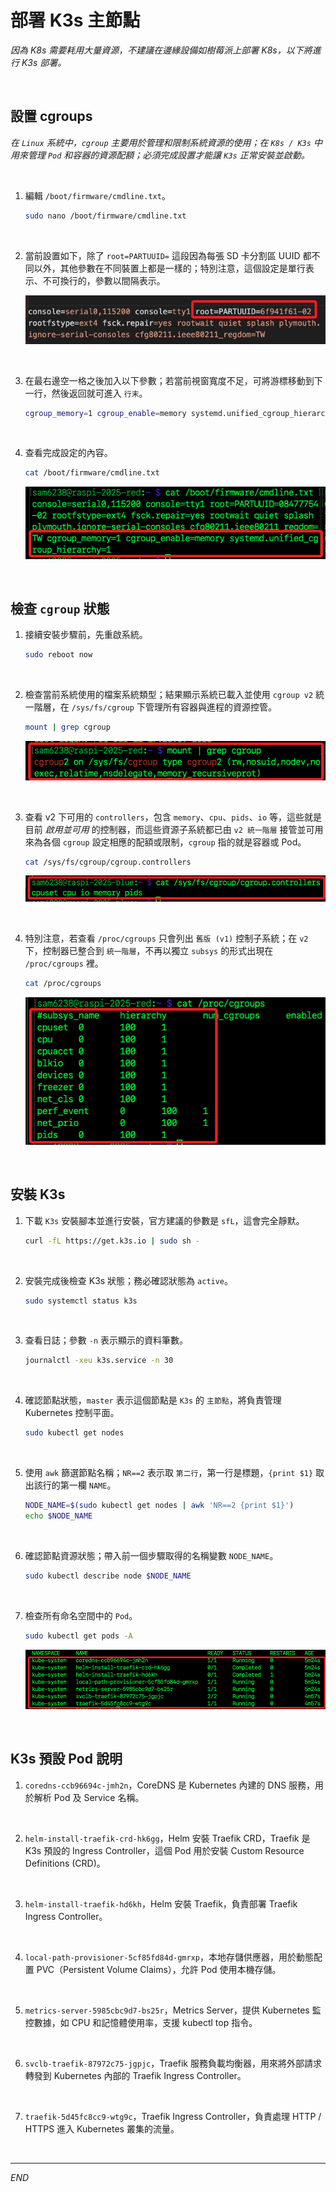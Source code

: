 # 部署 K3s 主節點

_因為 K8s 需要耗用大量資源，不建議在邊緣設備如樹莓派上部署 K8s，以下將進行 K3s 部署。_ 

<br>

## 設置 cgroups

_在 `Linux` 系統中，`cgroup` 主要用於管理和限制系統資源的使用；在 `K8s / K3s` 中用來管理 `Pod` 和容器的資源配額；必須完成設置才能讓 `K3s` 正常安裝並啟動。_

<br>

1. 編輯 `/boot/firmware/cmdline.txt`。

    ```bash
    sudo nano /boot/firmware/cmdline.txt
    ```

<br>

2. 當前設置如下，除了 `root=PARTUUID=` 這段因為每張 SD 卡分割區 UUID 都不同以外，其他參數在不同裝置上都是一樣的；特別注意，這個設定是單行表示、不可換行的，參數以間隔表示。

    ![](images/img_109.png)

<br>

3. 在最右邊空一格之後加入以下參數；若當前視窗寬度不足，可將游標移動到下一行，然後返回就可進入 `行末`。

    ```bash
    cgroup_memory=1 cgroup_enable=memory systemd.unified_cgroup_hierarchy=1
    ```

<br>

4. 查看完成設定的內容。

    ```bash
    cat /boot/firmware/cmdline.txt
    ```

    ![](images/img_110.png)

<br>

## 檢查 `cgroup` 狀態

1. 接續安裝步驟前，先重啟系統。

    ```bash
    sudo reboot now
    ```

<br>

2. 檢查當前系統使用的檔案系統類型；結果顯示系統已載入並使用 `cgroup v2` 統一階層，在 `/sys/fs/cgroup` 下管理所有容器與進程的資源控管。

    ```bash
    mount | grep cgroup
    ```

    ![](images/img_111.png)

<br>

3. 查看 v2 下可用的 `controllers`，包含 `memory`、`cpu`、`pids`、`io` 等，這些就是目前 _啟用並可用_ 的控制器，而這些資源子系統都已由 `v2 統一階層` 接管並可用來為各個 `cgroup` 設定相應的配額或限制，`cgroup` 指的就是容器或 Pod。

    ```bash
    cat /sys/fs/cgroup/cgroup.controllers
    ```

    ![](images/img_112.png)

<br>

4. 特別注意，若查看 `/proc/cgroups` 只會列出 `舊版 (v1)`  控制子系統；在 `v2` 下，控制器已整合到 `統一階層`，不再以獨立 `subsys` 的形式出現在 `/proc/cgroups` 裡。

    ```bash
    cat /proc/cgroups
    ```

    ![](images/img_113.png)

<br>

## 安裝 K3s

1. 下載 `K3s` 安裝腳本並進行安裝，官方建議的參數是 `sfL`，這會完全靜默。

    ```bash
    curl -fL https://get.k3s.io | sudo sh -
    ```

<br>

2. 安裝完成後檢查 K3s 狀態；務必確認狀態為 `active`。

    ```bash
    sudo systemctl status k3s
    ```

<br>

3. 查看日誌；參數 `-n` 表示顯示的資料筆數。

    ```bash
    journalctl -xeu k3s.service -n 30
    ```

<br>

4. 確認節點狀態，`master` 表示這個節點是 `K3s` 的 `主節點`，將負責管理 Kubernetes 控制平面。

    ```bash
    sudo kubectl get nodes
    ```

<br>

5. 使用 `awk` 篩選節點名稱；`NR==2` 表示取 `第二行`，第一行是標題，`{print $1}` 取出該行的第一欄 `NAME`。

    ```bash
    NODE_NAME=$(sudo kubectl get nodes | awk 'NR==2 {print $1}')
    echo $NODE_NAME
    ```

<br>

6. 確認節點資源狀態；帶入前一個步驟取得的名稱變數 `NODE_NAME`。

    ```bash
    sudo kubectl describe node $NODE_NAME
    ```

<br>

7. 檢查所有命名空間中的 `Pod`。

    ```bash
    sudo kubectl get pods -A
    ```

    ![](images/img_82.png)

<br>

## K3s 預設 Pod 說明

1. `coredns-ccb96694c-jmh2n`，CoreDNS 是 Kubernetes 內建的 DNS 服務，用於解析 Pod 及 Service 名稱。

<br>

2. `helm-install-traefik-crd-hk6gg`，Helm 安裝 Traefik CRD，Traefik 是 K3s 預設的 Ingress Controller，這個 Pod 用於安裝 Custom Resource Definitions (CRD)。

<br>

3. `helm-install-traefik-hd6kh`，Helm 安裝 Traefik，負責部署 Traefik Ingress Controller。

<br>

4. `local-path-provisioner-5cf85fd84d-gmrxp`，本地存儲供應器，用於動態配置 PVC（Persistent Volume Claims），允許 Pod 使用本機存儲。

<br>

5. `metrics-server-5985cbc9d7-bs25r`，Metrics Server，提供 Kubernetes 監控數據，如 CPU 和記憶體使用率，支援 kubectl top 指令。

<br>

6. `svclb-traefik-87972c75-jgpjc`，Traefik 服務負載均衡器，用來將外部請求轉發到 Kubernetes 內部的 Traefik Ingress Controller。

<br>

7. `traefik-5d45fc8cc9-wtg9c`，Traefik Ingress Controller，負責處理 HTTP / HTTPS 進入 Kubernetes 叢集的流量。

<br>

___

_END_